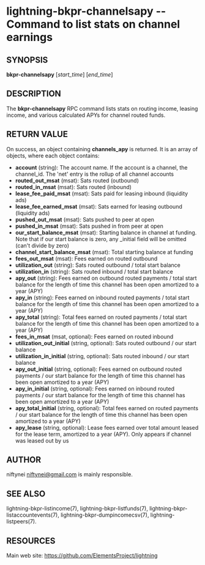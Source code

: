 lightning-bkpr-channelsapy -- Command to list stats on channel earnings
==================================================================

SYNOPSIS
--------

**bkpr-channelsapy** \[*start\_time*\] \[*end\_time*\]

DESCRIPTION
-----------

The **bkpr-channelsapy** RPC command lists stats on routing income, leasing income,
and various calculated APYs for channel routed funds.

RETURN VALUE
------------

[comment]: # (GENERATE-FROM-SCHEMA-START)
On success, an object containing **channels\_apy** is returned. It is an array of objects, where each object contains:

- **account** (string): The account name. If the account is a channel, the channel\_id. The 'net' entry is the rollup of all channel accounts
- **routed\_out\_msat** (msat): Sats routed (outbound)
- **routed\_in\_msat** (msat): Sats routed (inbound)
- **lease\_fee\_paid\_msat** (msat): Sats paid for leasing inbound (liquidity ads)
- **lease\_fee\_earned\_msat** (msat): Sats earned for leasing outbound (liquidity ads)
- **pushed\_out\_msat** (msat): Sats pushed to peer at open
- **pushed\_in\_msat** (msat): Sats pushed in from peer at open
- **our\_start\_balance\_msat** (msat): Starting balance in channel at funding. Note that if our start balance is zero, any \_initial field will be omitted (can't divide by zero)
- **channel\_start\_balance\_msat** (msat): Total starting balance at funding
- **fees\_out\_msat** (msat): Fees earned on routed outbound
- **utilization\_out** (string): Sats routed outbound / total start balance
- **utilization\_in** (string): Sats routed inbound / total start balance
- **apy\_out** (string): Fees earned on outbound routed payments / total start balance for the length of time this channel has been open amortized to a year (APY)
- **apy\_in** (string): Fees earned on inbound routed payments / total start balance for the length of time this channel has been open amortized to a year (APY)
- **apy\_total** (string): Total fees earned on routed payments / total start balance for the length of time this channel has been open amortized to a year (APY)
- **fees\_in\_msat** (msat, optional): Fees earned on routed inbound
- **utilization\_out\_initial** (string, optional): Sats routed outbound / our start balance
- **utilization\_in\_initial** (string, optional): Sats routed inbound / our start balance
- **apy\_out\_initial** (string, optional): Fees earned on outbound routed payments / our start balance for the length of time this channel has been open amortized to a year (APY)
- **apy\_in\_initial** (string, optional): Fees earned on inbound routed payments / our start balance for the length of time this channel has been open amortized to a year (APY)
- **apy\_total\_initial** (string, optional): Total fees earned on routed payments / our start balance for the length of time this channel has been open amortized to a year (APY)
- **apy\_lease** (string, optional): Lease fees earned over total amount leased for the lease term, amortized to a year (APY). Only appears if channel was leased out by us

[comment]: # (GENERATE-FROM-SCHEMA-END)

AUTHOR
------

niftynei <niftynei@gmail.com> is mainly responsible.

SEE ALSO
--------

lightning-bkpr-listincome(7), lightning-bkpr-listfunds(7),
lightning-bkpr-listaccountevents(7),
lightning-bkpr-dumpincomecsv(7), lightning-listpeers(7).

RESOURCES
---------

Main web site: <https://github.com/ElementsProject/lightning>

[comment]: # ( SHA256STAMP:25085a4f855ea54ca1389d1776f48bd285d4cd7f8267f782fe1eb99c5d416d60)
